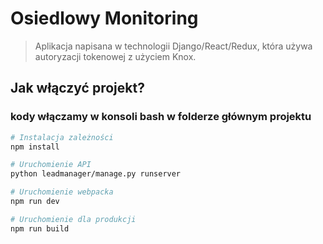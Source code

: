 # Osiedlowy Monitoring

> Aplikacja napisana w technologii Django/React/Redux, która używa autoryzacji tokenowej z użyciem Knox.

## Jak włączyć projekt?

### kody włączamy w konsoli bash w folderze głównym projektu

```bash
# Instalacja zależności
npm install

# Uruchomienie API
python leadmanager/manage.py runserver

# Uruchomienie webpacka
npm run dev

# Uruchomienie dla produkcji
npm run build
```
